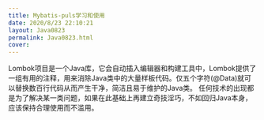 ```yaml
---
title: Mybatis-puls学习和使用
date: 2020/8/23 22:10:21
layout: Java0823
permalink: Java0823.html
cover:
---
```

Lombok项目是一个Java库，它会自动插入编辑器和构建工具中，Lombok提供了一组有用的注释，用来消除Java类中的大量样板代码。仅五个字符(@Data)就可以替换数百行代码从而产生干净，简洁且易于维护的Java类。
任何技术的出现都是为了解决某一类问题，如果在此基础上再建立奇技淫巧，不如回归Java本身，应该保持合理使用而不滥用。

<!--more-->
